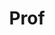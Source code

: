 ---
layout: person
given: Carl Henrik
family: Ek
department: Department of Computer Science and Technology
title: Prof
job_title: 'Senior Lecturer '
crsid: che29
image: /assets/uploads/Ek_Carl-Henrik.png
webpage: http://carlhenrik.com/
biography: I am a Associate Professor in the Computer Laboratory at the University
  of Cambridge, UK. and a Docent in Machine Learning at the Royal Institute of Technology,
  Sweden. Learning is the task of associating a new phenomena to previous knowledge.
  Knowledge is the capability of providing structure to the environment. In the field
  of machine learning we try to build methods that are capable of learning from data.
  The fundamental aspect of learning is assumptions, being the realisation of knowledge,
  the science of machine learning is concerned with how to formulate assumptions into
  mathematics (modelling) and how to related them to observed data (inference). My
  research focus spans both these areas, in specific I am interested in how we can
  specify data efficient and interpretable assumptions that allows us to learn from
  small amounts of data. Most of my work is focused on Bayesian non-parametric methods
  and in specific Gaussian processes.
name: Carl Henrik Ek
---